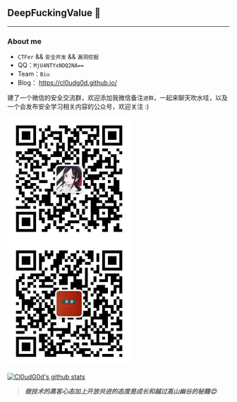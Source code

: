 ## DeepFuckingValue 👋
---
### About me

-  `CTFer` && `安全开发` && `漏洞挖掘`
- QQ：`MjU4NTYxNDQ2NA==`
- Team：`Biu`
- Blog： https://cl0udg0d.github.io/

建了一个微信的安全交流群，欢迎添加我微信备注`进群`，一起来聊天吹水哇，以及一个会发布安全学习相关内容的公众号，欢迎关注 :)

<div>
    <img  alt="GIF" src="./images/cgn.jpg"  width="280px" />
    <img  alt="GIF" src="./images/gzh.jpg"  width="280px" />
</div>

[![Cl0udG0d's github stats](https://github-readme-stats.vercel.app/api?username=Cl0udG0d&show_icons=true&theme=dark)](https://github.com/anuraghazra/github-readme-stats)

> ***做技术的黑客心态加上开放共进的态度是成长和越过高山幽谷的秘籍😊***
